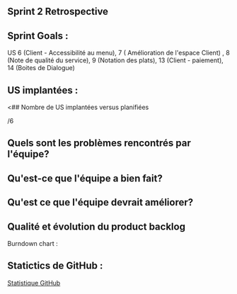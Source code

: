 

## Sprint 2 Retrospective

## Sprint Goals : 

 US 6 (Client - Accessibilité au menu), 7 ( Amélioration de l'espace Client) , 8 (Note de qualité du service), 9 (Notation des plats),
 13 (Client - paiement), 14 (Boites de Dialogue)

## US implantées :



<## Nombre de US implantées versus planifiées 

/6

## Quels sont les problèmes rencontrés par l'équipe?


## Qu'est-ce que l'équipe a bien fait?


## Qu'est ce que l'équipe devrait améliorer?


## Qualité et évolution du product backlog


Burndown chart : 

## Statictics de GitHub :
<a href="https://github.com/Penda2M/Team-5/pulse"> Statistique GitHub</a>
